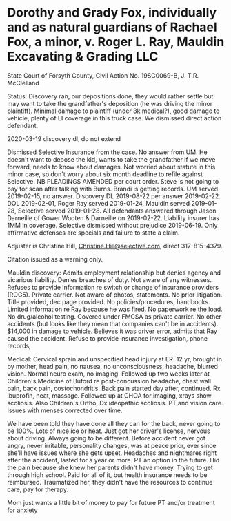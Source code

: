 # Dorothy and Grady Fox, individually and as natural guardians of Rachael Fox, a minor, v. Roger L. Ray, Mauldin Excavating & Grading LLC

State Court of Forsyth County, Civil Action No. 19SC0069-B, J. T.R. McClelland

Status: Discovery ran, our depositions done, they would rather settle but may want to take the grandfather's deposition (he was driving the minor plaintiff). Minimal damage to plaintiff (under 3k medical?), good damage to vehicle, plenty of LI coverage in this truck case. We dismissed direct action defendant.


2020-03-19 discovery dl, do not extend

Dismissed Selective Insurance from the case. No answer from UM. He doesn't want to depose the kid, wants to take the grandfather if we move forward, needs to know about damages. Not worried about statute in this minor case, so don't worry about six month deadline to refile against Selective. NB PLEADINGS AMENDED per court order. Steve is not going to pay for scan after talking with Burns. Brandi is getting records. UM served 2019-02-15, no answer. Discovery DL 2019-08-22 per answer 2019-02-22. DOL 2019-02-01, Roger Ray served 2019-01-24, Mauldin served 2019-01-28, Selective served 2019-01-28. All defendants answered through Jason Darneille of Gower Wooten & Darneille on 2019-02-22. Liability insurer has 1MM in coverage. Selective dismissed without prejudice 2019-06-19. Only affirmative defenses are specials and failure to state a claim.

Adjuster is Christine Hill, Christine.Hill@selective.com, direct
317-815-4379.

Citation issued as a warning only.

Mauldin discovery: Admits employment relationship but denies agency and vicarious liability. Denies breaches of duty. Not aware of any witnesses. Refuses to provide information re switch or change of insurance providers (ROG5). Private carrier. Not aware of photos, statements. No prior litigation. Title provided, dec page provided. No policies/procedures, handbooks. Limited information re Ray because he was fired. No paperwork re the load. No drug/alcohol testing. Covered under FMCSA as private carrier. No other accidents (but looks like they mean that companies can't be in accidents). $14,000 in damage to vehicle. Believes it was driver error, admits that Ray caused the accident. Refuse to provide insurance investigation, phone records,

Medical: Cervical sprain and unspecified head injury at ER. 12 yr, brought in by mother, head pain, no nausea, no unconsciousness, headache, blurred vision. Normal neuro exam, no imaging. Followed up two weeks later at Children's Medicine of Buford re post-concussion headache, chest wall pain, back pain, costochondritis. Back pain started day after, continued. Rx ibuprofin, heat, massage. Followed up at CHOA for imaging, xrays show scoliosis. Also Children's Ortho, Dx ideopathic scoliosis. PT and vision care. Issues with menses corrected over time.

We have been told they have done all they can for the back, never going to be 100%. Lots of nice ice or heat. Just got her driver's license, nervous about driving. Always going to be different. Before accident never got angry, never irritable, personality changes, was at peace prior, ever since she'll have issues where she gets upset. Headaches and nightmares right after the accident, lasted for a year or more. PT an option in the future. Hid the pain because she knew her parents didn't have money. Trying to get through high school. Paid for all of it, but health insurance needs to be reimbursed. Traumatized her, they didn't have the resources to continue care, pay for therapy.

Mom just wants a little bit of money to pay for future PT and/or
treatment for anxiety
